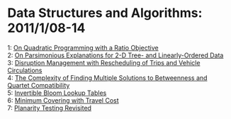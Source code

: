 # Data Structures and Algorithms: 2011/1/08-14  
1: [On Quadratic Programming with a Ratio Objective](https://doi.org/10.48550/arXiv.1101.1710)  
2: [On Parsimonious Explanations for 2-D Tree- and Linearly-Ordered Data](https://doi.org/10.48550/arXiv.1101.1941)  
3: [Disruption Management with Rescheduling of Trips and Vehicle  Circulations](https://doi.org/10.48550/arXiv.1101.2123)  
4: [The Complexity of Finding Multiple Solutions to Betweenness and Quartet  Compatibility](https://doi.org/10.48550/arXiv.1101.2170)  
5: [Invertible Bloom Lookup Tables](https://doi.org/10.48550/arXiv.1101.2245)  
6: [Minimum Covering with Travel Cost](https://doi.org/10.48550/arXiv.1101.2360)  
7: [Planarity Testing Revisited](https://doi.org/10.48550/arXiv.1101.2637)  